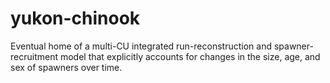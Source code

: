 # yukon-chinook
Eventual home of a multi-CU integrated run-reconstruction and spawner-recruitment model that explicitly accounts for changes in the size, age, and sex of spawners over time.
